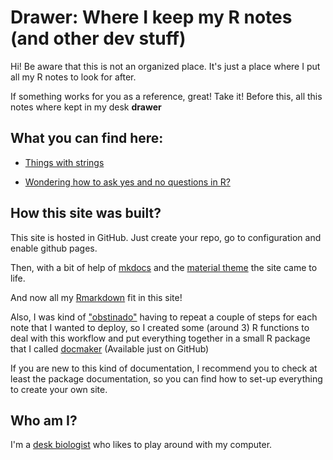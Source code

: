 # Drawer: Where I keep my R notes (and other dev stuff)

Hi! Be aware that this is not an organized place. It's just a place where
I put all my R notes to look for after.

If something works for you as a reference, great! Take it! Before this, all
this notes where kept in my desk **drawer**

## What you can find here:

- [Things with strings](https://ronnyhdez.github.io/drawer/stringr_tips/)
<!-- ![A weird foor loop]() -->
 - [Wondering how to ask yes and no questions in R?](https://ronnyhdez.github.io/drawer/questions_in_r/)
<!-- ![Things that never stick in my head: map]() -->

## How this site was built?

This site is hosted in GitHub. Just create your repo, go to configuration 
and enable github pages.

Then, with a bit of help of [mkdocs](https://www.mkdocs.org/) and the
[material theme](https://squidfunk.github.io/mkdocs-material/) the site 
came to life.

And now all my [Rmarkdown](https://rmarkdown.rstudio.com/) fit in this site! 

Also, I was kind of ["obstinado"](https://www.linguee.com/english-spanish/search?source=spanish&query=obstinado) having to repeat a couple of steps for
each note that I wanted to deploy, so I created some (around 3) R functions
to deal with this workflow and put everything together in a small R package
that I called [docmaker](https://github.com/ronnyhdez/docmaker) (Available
just on GitHub)

If you are new to this kind of documentation, I recommend you to check
at least the package documentation, so you can find how to set-up
everything to create your own site.

## Who am I?

I'm a [desk biologist](http://ronnyhdez.rbind.io/) who likes to play 
around with my computer.





